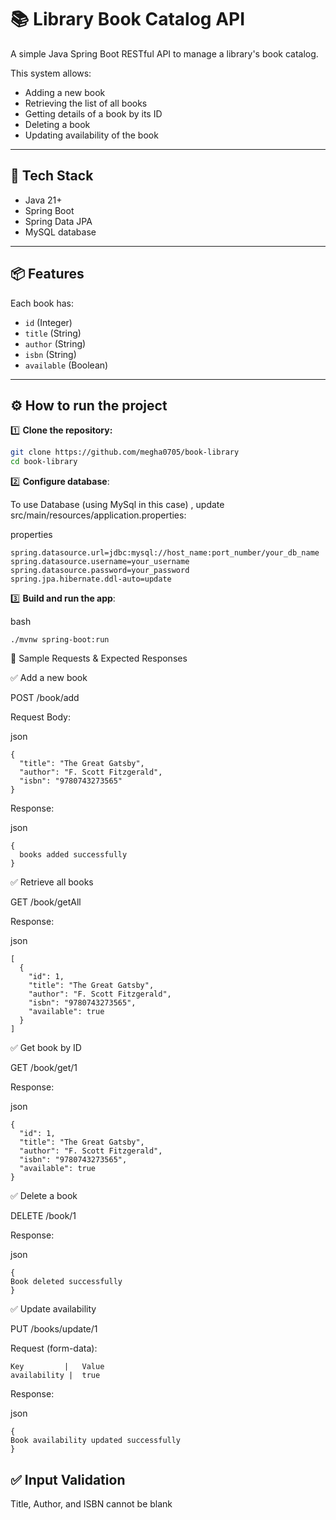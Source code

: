 # 📚 Library Book Catalog API

A simple Java Spring Boot RESTful API to manage a library's book catalog.

This system allows:
- Adding a new book
- Retrieving the list of all books
- Getting details of a book by its ID
- Deleting a book
- Updating availability of the book

---

## 🚀 Tech Stack

- Java 21+
- Spring Boot
- Spring Data JPA
- MySQL database

---

## 📦 Features

Each book has:
- `id` (Integer)
- `title` (String)
- `author` (String)
- `isbn` (String)
- `available` (Boolean)

---

## ⚙️ How to run the project

1️⃣ **Clone the repository:**
```bash
git clone https://github.com/megha0705/book-library
cd book-library
```

2️⃣ **Configure database**:

To use Database (using MySql in this case) , update src/main/resources/application.properties:

properties
```
spring.datasource.url=jdbc:mysql://host_name:port_number/your_db_name
spring.datasource.username=your_username
spring.datasource.password=your_password
spring.jpa.hibernate.ddl-auto=update
```
3️⃣ **Build and run the app**:

bash
```
./mvnw spring-boot:run
```
🧪 Sample Requests & Expected Responses

✅ Add a new book

POST /book/add

Request Body:

json
```
{
  "title": "The Great Gatsby",
  "author": "F. Scott Fitzgerald",
  "isbn": "9780743273565"
}
```
Response:

json
```
{
  books added successfully
}
```
✅ Retrieve all books

GET /book/getAll

Response:

json
```
[
  {
    "id": 1,
    "title": "The Great Gatsby",
    "author": "F. Scott Fitzgerald",
    "isbn": "9780743273565",
    "available": true
  }
]
```
✅ Get book by ID

GET /book/get/1

Response:

json
```
{
  "id": 1,
  "title": "The Great Gatsby",
  "author": "F. Scott Fitzgerald",
  "isbn": "9780743273565",
  "available": true
}
```
✅ Delete a book

DELETE /book/1

Response:

json
```
{
Book deleted successfully
}
```
✅ Update availability

PUT /books/update/1

Request (form-data):
```
Key         |	Value
availability |	true
```

Response:

json
```
{
Book availability updated successfully
}
```


## ✅  Input Validation
 
Title, Author, and ISBN cannot be blank
